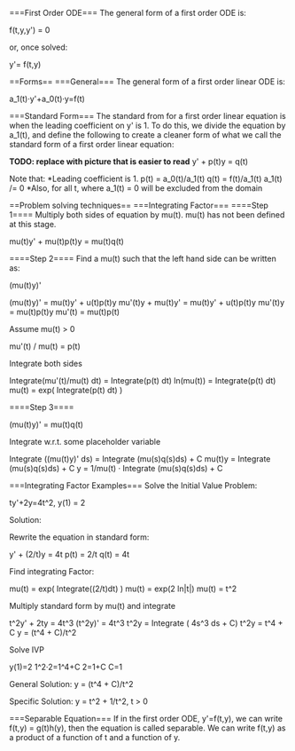 ===First Order ODE===
The general form of a first order ODE is:

  f(t,y,y') = 0

or, once solved:

  y'= f(t,y)

==Forms==
===General===
The general form of a first order linear ODE is:

  a_1(t)·y'+a_0(t)·y=f(t)

===Standard Form===
The standard from for a first order linear equation is when the leading coefficient on y' is 1. To do this, we divide the equation by a_1(t), and define the following to create a cleaner form of what we call the standard form of a first order linear equation:

<strong>TODO: replace with picture that is easier to read</strong>
  y' + p(t)y = q(t)

Note that:
*Leading coefficient is 1.
  p(t) = a_0(t)/a_1(t)
  q(t) = f(t)/a_1(t)
  a_1(t) /= 0
*Also, for all t, where a_1(t) = 0 will be excluded from the domain

==Problem solving techniques==
===Integrating Factor===
====Step 1====
Multiply both sides of equation by mu(t). mu(t) has not been defined at this stage.

  mu(t)y' + mu(t)p(t)y = mu(t)q(t)

====Step 2====
Find a mu(t) such that the left hand side can be written as:

  (mu(t)y)'

  (mu(t)y)' = mu(t)y' + u(t)p(t)y
  mu'(t)y + mu(t)y' = mu(t)y' + u(t)p(t)y
  mu'(t)y = mu(t)p(t)y
  mu'(t) = mu(t)p(t)

Assume mu(t) > 0

  mu'(t) / mu(t) = p(t)

Integrate both sides

  Integrate(mu'(t)/mu(t) dt) = Integrate(p(t) dt)
  ln(mu(t)) = Integrate(p(t) dt)
  mu(t) = exp( Integrate(p(t) dt) )

====Step 3====

  (mu(t)y)' = mu(t)q(t)

Integrate w.r.t. some placeholder variable

  Integrate ((mu(t)y)' ds) = Integrate (mu(s)q(s)ds) + C
  mu(t)y = Integrate (mu(s)q(s)ds) + C
  y = 1/mu(t) · Integrate (mu(s)q(s)ds) + C

===Integrating Factor Examples===
Solve the Initial Value Problem:

  ty'+2y=4t^2, y(1) = 2

Solution:

Rewrite the equation in standard form:

  y' + (2/t)y = 4t
  p(t) = 2/t
  q(t) = 4t

Find integrating Factor:

  mu(t) = exp( Integrate((2/t)dt) )
  mu(t) = exp(2 ln|t|)
  mu(t) = t^2

Multiply standard form by mu(t) and integrate

  t^2y' + 2ty = 4t^3
  (t^2y)' = 4t^3
  t^2y = Integrate ( 4s^3 ds + C)
  t^2y = t^4 + C
  y = (t^4 + C)/t^2

Solve IVP

  y(1)=2
  1^2·2=1^4+C
  2=1+C
  C=1

General Solution:
  y = (t^4 + C)/t^2

Specific Solution:
  y = t^2 + 1/t^2, t > 0

===Separable Equation===
If in the first order ODE, y'=f(t,y), we can write f(t,y) = g(t)h(y), then the equation is called separable. We can write f(t,y) as a product of a function of t and a function of y.
